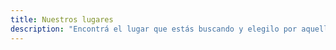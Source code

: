 ```yaml
---
title: Nuestros lugares
description: "Encontrá el lugar que estás buscando y elegilo por aquello que lo hace único en los valles de Merlo y Traslasierra"
---
```


